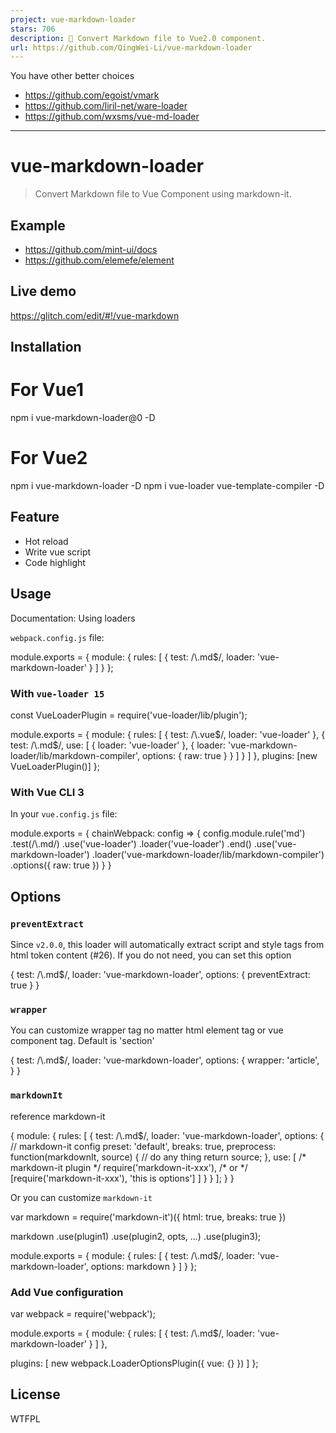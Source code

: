 ```yaml
---
project: vue-markdown-loader
stars: 706
description: 📇 Convert Markdown file to Vue2.0 component.
url: https://github.com/QingWei-Li/vue-markdown-loader
---
```


You have other better choices

-   https://github.com/egoist/vmark
-   https://github.com/liril-net/ware-loader
-   https://github.com/wxsms/vue-md-loader

* * *

vue-markdown-loader
===================

> Convert Markdown file to Vue Component using markdown-it.

Example
-------

-   https://github.com/mint-ui/docs
-   https://github.com/elemefe/element

Live demo
---------

https://glitch.com/edit/#!/vue-markdown

Installation
------------

# For Vue1
npm i vue-markdown-loader@0 -D

# For Vue2
npm i vue-markdown-loader -D
npm i  vue-loader vue-template-compiler -D

Feature
-------

-   Hot reload
-   Write vue script
-   Code highlight

Usage
-----

Documentation: Using loaders

`webpack.config.js` file:

module.exports \= {
  module: {
    rules: \[
      {
        test: /\\.md$/,
        loader: 'vue-markdown-loader'
      }
    \]
  }
};

### With `vue-loader 15`

const VueLoaderPlugin \= require('vue-loader/lib/plugin');

module.exports \= {
  module: {
    rules: \[
      {
        test: /\\.vue$/,
        loader: 'vue-loader'
      },
      {
        test: /\\.md$/,
        use: \[
          {
            loader: 'vue-loader'
          },
          {
            loader: 'vue-markdown-loader/lib/markdown-compiler',
            options: {
              raw: true
            }
          }
        \]
      }
    \]
  },
  plugins: \[new VueLoaderPlugin()\]
};

### With Vue CLI 3

In your `vue.config.js` file:

module.exports \= {
  chainWebpack: config \=> {
    config.module.rule('md')
      .test(/\\.md/)
      .use('vue-loader')
      .loader('vue-loader')
      .end()
      .use('vue-markdown-loader')
      .loader('vue-markdown-loader/lib/markdown-compiler')
      .options({
        raw: true
      })
  }
}

Options
-------

### `preventExtract`

Since `v2.0.0`, this loader will automatically extract script and style tags from html token content (#26). If you do not need, you can set this option

{
  test: /\\.md$/,
  loader: 'vue-markdown-loader',
  options: {
    preventExtract: true
  }
}

### `wrapper`

You can customize wrapper tag no matter html element tag or vue component tag. Default is 'section'

{
  test: /\\.md$/,
  loader: 'vue-markdown-loader',
  options: {
    wrapper: 'article',
  }
}

### `markdownIt`

reference markdown-it

{
  module: {
    rules: \[
      {
        test: /\\.md$/,
        loader: 'vue-markdown-loader',
        options: {
          // markdown-it config
          preset: 'default',
          breaks: true,
          preprocess: function(markdownIt, source) {
            // do any thing
            return source;
          },
          use: \[
            /\* markdown-it plugin \*/
            require('markdown-it-xxx'),
            /\* or \*/
            \[require('markdown-it-xxx'), 'this is options'\]
          \]
        }
      }
    \];
  }
}

Or you can customize `markdown-it`

var markdown \= require('markdown-it')({
  html: true,
  breaks: true
})

markdown
  .use(plugin1)
  .use(plugin2, opts, ...)
  .use(plugin3);

module.exports \= {
  module: {
    rules: \[
      {
        test: /\\.md$/,
        loader: 'vue-markdown-loader',
        options: markdown
      }
    \]
  }
};

### Add Vue configuration

var webpack \= require('webpack');

module.exports \= {
  module: {
    rules: \[
      {
        test: /\\.md$/,
        loader: 'vue-markdown-loader'
      }
    \]
  },

  plugins: \[
    new webpack.LoaderOptionsPlugin({
      vue: {}
    })
  \]
};

License
-------

WTFPL
